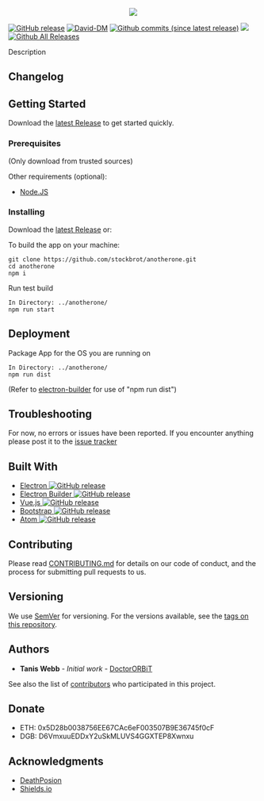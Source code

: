 <p align="center">
  <img src="img/header.png">
</p>

[![GitHub release](https://img.shields.io/github/release/stockbrot/anotherone.svg?style=flat-square)](https://github.com/stockbrot/anotherone/releases/latest)
[![David-DM](https://david-dm.org/stockbrot/anotherone.svg?style=flat-square)](https://david-dm.org/stockbrot/anotherone)
[![Github commits (since latest release)](https://img.shields.io/github/commits-since/stockbrot/anotherone/latest.svg?style=flat-square)](https://github.com/stockbrot/anotherone/commits/master)
[![](https://img.shields.io/github/issues-raw/stockbrot/anotherone.svg?style=flat-square)](https://github.com/stockbrot/anotherone/issues)
[![Github All Releases](https://img.shields.io/github/downloads/stockbrot/anotherone/total.svg)]()

Description

## Changelog

## Getting Started

Download the [latest Release](https://github.com/stockbrot/anotherone/releases/latest) to get started quickly.

### Prerequisites

(Only download from trusted sources)

Other requirements (optional):
* [Node.JS](https://nodejs.org/en/download/)


### Installing

Download the [latest Release](https://github.com/masgui/masgui/releases/latest) or:

To build the app on your machine:


```
git clone https://github.com/stockbrot/anotherone.git
cd anotherone
npm i
```

Run test build

```
In Directory: ../anotherone/
npm run start
```

## Deployment

Package App for the OS you are running on

```
In Directory: ../anotherone/
npm run dist
```
(Refer to [electron-builder](https://github.com/electron-userland/electron-builder) for use of "npm run dist")

## Troubleshooting

For now, no errors or issues have been reported.
If you encounter anything please post it to the [issue tracker](https://github.com/masgui/masgui/issues)

## Built With

* [Electron ](https://electronjs.org/) [![GitHub release](https://img.shields.io/github/release/electron/electron.svg?style=flat-square)](https://github.com/electron/electron/releases/latest)
* [Electron Builder ](https://github.com/electron-userland/electron-builder) [![GitHub release](https://img.shields.io/github/release/electron-userland/electron-builder.svg?style=flat-square)](https://github.com/electron-userland/electron-builder/releases/latest)
* [Vue.js ](https://vuejs.org/) [![GitHub release](https://img.shields.io/github/release/vuejs/vue.svg?style=flat-square)](https://github.com/vuejs/vue/releases/latest)
* [Bootstrap ](https://getbootstrap.com/) [![GitHub release](https://img.shields.io/github/release/twbs/bootstrap.svg?style=flat-square)](https://github.com/twbs/bootstrap/releases/latest)
* [Atom ](https://atom.io/) [![GitHub release](https://img.shields.io/github/release/atom/atom.svg?style=flat-square)](https://github.com/atom/atom/releases/latest)

## Contributing

Please read [CONTRIBUTING.md](https://github.com/stockbrot/anotherone/CONTRIBUTING.md) for details on our code of conduct, and the process for submitting pull requests to us.

## Versioning

We use [SemVer](http://semver.org/) for versioning. For the versions available, see the [tags on this repository](https://github.com/stockbrot/anotherone/tags).

## Authors

* **Tanis Webb** - *Initial work* - [DoctorORBiT](https://github.com/stockbrot)

See also the list of [contributors](https://github.com/stockbrot/anotherone/contributors) who participated in this project.

## Donate

* ETH: 0x5D28b0038756EE67CAc6eF003507B9E36745f0cF
* DGB: D6VmxuuEDDxY2uSkMLUVS4GGXTEP8Xwnxu

## Acknowledgments

* [DeathPosion](https://github.com/DeathPoison)
* [Shields.io](https://shields.io/)
